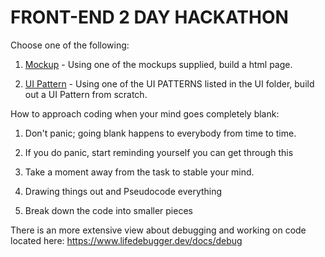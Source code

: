 # FRONT-END 2 DAY HACKATHON

Choose one of the following:

1. [Mockup](/MOCKUP/README.MD) - Using one of the mockups supplied, build a html page.

2. [UI Pattern](/UI/README.MD) - Using one of the UI PATTERNS listed in the UI folder, build out a UI Pattern from scratch. 





How to approach coding when your mind goes completely blank:

1. Don't panic; going blank happens to everybody from time to time. 

2. If you do panic, start reminding yourself you can get through this

3. Take a moment away from the task to stable your mind.

4. Drawing things out and Pseudocode everything

5. Break down the code into smaller pieces

   

There is an more extensive view about debugging and working on code located here:
 https://www.lifedebugger.dev/docs/debug
